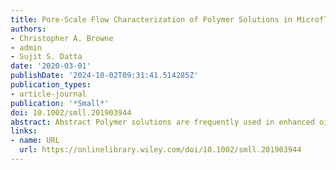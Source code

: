```yaml
---
title: Pore‐Scale Flow Characterization of Polymer Solutions in Microfluidic Porous Media
authors:
- Christopher A. Browne
- admin
- Sujit S. Datta
date: '2020-03-01'
publishDate: '2024-10-02T09:31:41.514285Z'
publication_types:
- article-journal
publication: '*Small*'
doi: 10.1002/smll.201903944
abstract: Abstract Polymer solutions are frequently used in enhanced oil recovery and groundwater remediation to improve the recovery of trapped nonaqueous fluids. However, applications are limited by an incomplete understanding of the flow in porous media. The tortuous pore structure imposes both shear and extension, which elongates polymers; moreover, the flow is often at large Weissenberg numbers, Wi, at which polymer elasticity in turn strongly alters the flow. This dynamic elongation can even produce flow instabilities with strong spatial and temporal fluctuations despite the low Reynolds number, Re. Unfortunately, macroscopic approaches are limited in their ability to characterize the pore‐scale flow. Thus, understanding how polymer conformations, flow dynamics, and pore geometry together determine these nontrivial flow patterns and impact macroscopic transport remains an outstanding challenge. This review describes how microfluidic tools can shed light on the physics underlying the flow of polymer solutions in porous media at high Wi and low Re. Specifically, microfluidic studies elucidate how steady and unsteady flow behavior depends on  pore geometry and solution properties, and how polymer‐induced effects impact nonaqueous fluid recovery. This work thus provides new insights for polymer dynamics, non‐Newtonian fluid mechanics, and applications such as enhanced oil recovery and groundwater remediation.
links:
- name: URL
  url: https://onlinelibrary.wiley.com/doi/10.1002/smll.201903944
---
```

